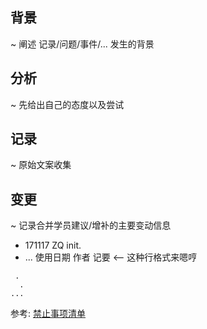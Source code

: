 ## 背景
~ 阐述 记录/问题/事件/... 发生的背景

## 分析
~ 先给出自己的态度以及尝试

## 记录
~ 原始文案收集

## 变更
~ 记录合并学员建议/增补的主要变动信息

- 171117 ZQ init.
- ... 使用日期 作者 记要 <-- 这种行格式来嗯哼


```
 .
  .
...
```
参考: [禁止事项清单](https://github.com/GC4WP/common/wiki/HbNotDoIt)

